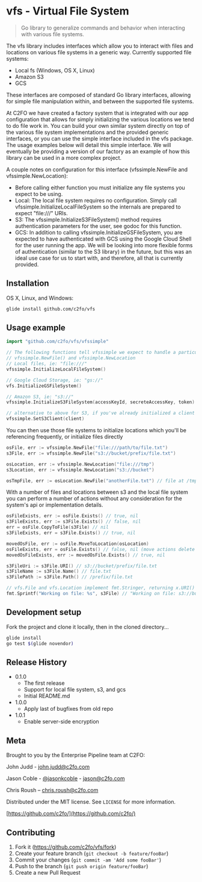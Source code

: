 # vfs - Virtual File System
> Go library to generalize commands and behavior when interacting with various file systems.

The vfs library includes interfaces which allow you to interact with files and locations on various file systems in a generic way. Currently supported file systems:
* Local fs (Windows, OS X, Linux)
* Amazon S3
* GCS

These interfaces are composed of standard Go library interfaces, allowing for simple file manipulation within, and between the supported file systems.

At C2FO we have created a factory system that is integrated with our app configuration that allows for simply initializing the various locations we tend to do file work in. You can build your own similar system directly on top of the various file  system implementations and the provided generic interfaces, or you can use the simple interface included in the vfs package.
The usage examples below will detail this simple interface. We will eventually be providing a version of our factory as an  example of how this library can be used in a more complex project.

A couple notes on configuration for this interface (vfssimple.NewFile and vfssimple.NewLocation):
* Before calling either function you must initialize any file systems you expect to be using.
* Local: The local file system requires no configuration. Simply call vfssimple.InitializeLocalFileSystem so the internals are prepared to expect "file:///" URIs.
* S3: The vfssimple.InitializeS3FileSystem() method requires authentication parameters for the user, see godoc for this function.
* GCS: In addition to calling vfssimple.InitializeGSFileSystem, you are expected to have authenticated with GCS using the Google Cloud Shell for the user running the app. We will be looking into more flexible forms of authentication (similar to the S3 library) in the future, but this was an ideal use case for us to start with, and therefore, all that is currently provided.

## Installation

OS X, Linux, and Windows:

```sh
glide install github.com/c2fo/vfs
```

## Usage example

```go
import "github.com/c2fo/vfs/vfssimple"

// The following functions tell vfssimple we expect to handle a particular file system in subsequent calls to
// vfssimple.NewFile() and vfssimple.NewLocation
// Local files, ie: "file:///"
vfssimple.InitializeLocalFileSystem()

// Google Cloud Storage, ie: "gs://"
vfs.InitializeGSFileSystem()

// Amazon S3, ie: "s3://"
vfssimple.InitializeS3FileSystem(accessKeyId, secreteAccessKey, token)

// alternative to above for S3, if you've already initialized a client of interface s3iface.S3API
vfssimple.SetS3Client(client)
```

You can then use those file systems to initialize locations which you'll be referencing frequently, or initialize files directly

```go
osFile, err := vfssimple.NewFile("file:///path/to/file.txt")
s3File, err := vfssimple.NewFile("s3://bucket/prefix/file.txt")

osLocation, err := vfssimple.NewLocation("file:///tmp")
s3Location, err := vfssimple.NewLocation("s3://bucket")

osTmpFile, err := osLocation.NewFile("anotherFile.txt") // file at /tmp/anotherFile.txt
```

With a number of files and locations between s3 and the local file system you can perform a number of actions without any consideration for the system's api or implementation details.

```go
osFileExists, err := osFile.Exists() // true, nil
s3FileExists, err := s3File.Exists() // false, nil
err = osFile.CopyToFile(s3File) // nil
s3FileExists, err = s3File.Exists() // true, nil

movedOsFile, err := osFile.MoveToLocation(osLocation)
osFileExists, err = osFile.Exists() // false, nil (move actions delete the original file)
movedOsFileExists, err := movedOsFile.Exists() // true, nil

s3FileUri := s3File.URI() // s3://bucket/prefix/file.txt
s3FileName := s3File.Name() // file.txt
s3FilePath := s3File.Path() // /prefix/file.txt

// vfs.File and vfs.Location implement fmt.Stringer, returning x.URI()
fmt.Sprintf("Working on file: %s", s3File) // "Working on file: s3://bucket/prefix/file.txt"
```

## Development setup

Fork the project and clone it locally, then in the cloned directory...

```sh
glide install
go test $(glide novendor)
```

## Release History

* 0.1.0
    * The first release
    * Support for local file system, s3, and gcs
    * Initial README.md
* 1.0.0
    * Apply last of bugfixes from old repo
* 1.0.1
    * Enable server-side encryption

## Meta

Brought to you by the Enterprise Pipeline team at C2FO:

John Judd - john.judd@c2fo.com

Jason Coble - [@jasonkcoble](https://twitter.com/jasonkcoble) - jason@c2fo.com

Chris Roush – chris.roush@c2fo.com

Distributed under the MIT license. See ``LICENSE`` for more information.

[https://github.com/c2fo/](https://github.com/c2fo/)

## Contributing

1. Fork it (<https://github.com/c2fo/vfs/fork>)
2. Create your feature branch (`git checkout -b feature/fooBar`)
3. Commit your changes (`git commit -am 'Add some fooBar'`)
4. Push to the branch (`git push origin feature/fooBar`)
5. Create a new Pull Request